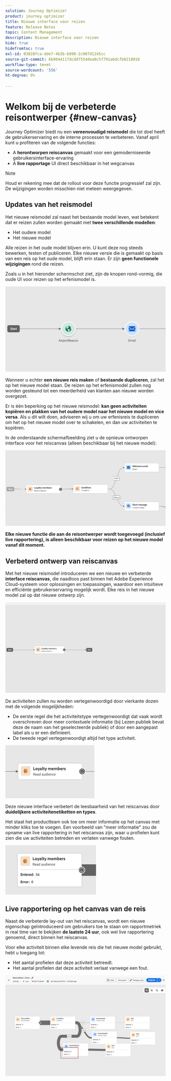 ```yaml
---
solution: Journey Optimizer
product: journey optimizer
title: Nieuwe interface voor reizen
feature: Release Notes
topic: Content Management
description: Nieuwe interface voor reizen
hide: true
hidefromtoc: true
exl-id: 03828fca-dde7-4b3b-b890-2c007d1245cc
source-git-commit: 6b9044117dcdd7554dea0c5f791a6dcfb0218010
workflow-type: tm+mt
source-wordcount: '556'
ht-degree: 0%

---
```


# Welkom bij de verbeterde reisontwerper {#new-canvas}

Journey Optimizer biedt nu een **vereenvoudigd reismodel** die tot doel heeft de gebruikerservaring en de interne processen te verbeteren. Vanaf april kunt u profiteren van de volgende functies:

* A **herontworpen reiscanvas** gemaakt voor een gemoderniseerde gebruikersinterface-ervaring
* A **live rapportage** UI direct beschikbaar in het wegcanvas

>[!NOTE]
>
>Houd er rekening mee dat de rollout voor deze functie progressief zal zijn. De wijzigingen worden misschien niet meteen weergegeven.

## Updates van het reismodel

Het nieuwe reismodel zal naast het bestaande model leven, wat betekent dat er reizen zullen worden gemaakt met **twee verschillende modellen**:

* Het oudere model
* Het nieuwe model

Alle reizen in het oude model blijven erin. U kunt deze nog steeds bewerken, testen of publiceren. Elke nieuwe versie die is gemaakt op basis van een reis op het oude model, blijft erin staan. Er zijn **geen functionele wijzigingen** rond die reizen.

Zoals u in het hieronder schermschot ziet, zijn de knopen rond-vormig, die oude UI voor reizen op het erfenismodel is.

![](assets/new-canvas.png)

Wanneer u echter **een nieuwe reis maken** of **bestaande dupliceren**, zal het op het nieuwe model staan. De reizen op het erfenismodel zullen nog worden gesteund tot een meerderheid van klanten aan nieuwe worden overgezet.

Er is één beperking op het nieuwe reismodel: **kan geen activiteiten kopiëren en plakken van het oudere model naar het nieuwe model en vice versa**. Als u dit wilt doen, adviseren wij u om uw erfenisreis te dupliceren om het op het nieuwe model over te schakelen, en dan uw activiteiten te kopiëren.

In de onderstaande schermafbeelding ziet u de opnieuw ontworpen interface voor het reiscanvas (alleen beschikbaar bij het nieuwe model):

![](assets/new-canvas2.png)

**Elke nieuwe functie die aan de reisontwerper wordt toegevoegd (inclusief live rapportering), is alleen beschikbaar voor reizen op het nieuwe model vanaf dit moment.**

## Verbeterd ontwerp van reiscanvas

Met het nieuwe reismodel introduceren we een nieuwe en verbeterde **interface reiscanvas**, die naadloos past binnen het Adobe Experience Cloud-systeem voor oplossingen en toepassingen, waardoor een intuïtieve en efficiënte gebruikerservaring mogelijk wordt. Elke reis in het nieuwe model zal op dat nieuwe ontwerp zijn.

![](assets/new-canvas3.gif)

De activiteiten zullen nu worden vertegenwoordigd door vierkante dozen met de volgende mogelijkheden:

* De eerste regel die het activiteitstype vertegenwoordigt dat vaak wordt overschreven door meer contextuele informatie (bij Lezen publiek bevat deze de naam van het geselecteerde publiek) of door een aangepast label als u er een definieert.
* De tweede regel vertegenwoordigt altijd het type activiteit.

![](assets/new-canvas4.png)

Deze nieuwe interface verbetert de leesbaarheid van het reiscanvas door **duidelijkere activiteitenetiketten en types**.

Het staat het productteam ook toe om meer informatie op het canvas met minder kliks toe te voegen. Een voorbeeld van &quot;meer informatie&quot; zou de opname van live rapportering in het reiscanvas zijn, waar u profielen kunt zien die uw activiteiten betreden en verlaten vanwege fouten.

![](assets/new-canvas5.png)

## Live rapportering op het canvas van de reis

Naast de verbeterde lay-out van het reiscanvas, wordt een nieuwe eigenschap geïntroduceerd om gebruikers toe te staan om rapportmetriek in real time van te bekijken **de laatste 24 uur**, ook wel live rapportering genoemd, direct binnen het reiscanvas.

Voor elke activiteit binnen elke levende reis die het nieuwe model gebruikt, hebt u toegang tot:


* Het aantal profielen dat deze activiteit betreedt.
* Het aantal profielen dat deze activiteit verlaat vanwege een fout.

![](assets/new-canvas6bis.png)

<!--`
With every live journey on the new model, you will be able to see two types of "last 24 hours" reporting information:

* On a **new insert**, you will see:
    * The number of profiles that have been exported for audience-triggered journeys. You will see the number of profiles available in the last export job alongside the time when that export has been made.
    * The number of profiles who exited the journey
    * The percentage of errors
    ![](assets/new-canvas7.png)
* **On each activity**, you will see the number of profiles who entered that activity and the number who exited because of an error:
    ![](assets/new-canvas8.png)
-->
<!--
Please note that you may see differences between the number of exported profiles and the number of profiles flowing through the journey. The exported profiles count only provides information about the last export job being made while the number of profiles entering an activity only contains profiles who did it in the last 24 hours. This can especially be visible on recurring daily journeys as there could be a data overlap between two days.
-->
